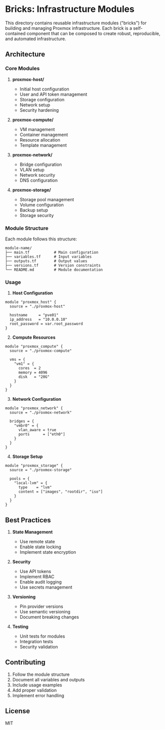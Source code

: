 # Bricks: Infrastructure Modules

This directory contains reusable infrastructure modules ("bricks") for building and managing Proxmox infrastructure. Each brick is a self-contained component that can be composed to create robust, reproducible, and automated infrastructure.

## Architecture

### Core Modules

1. **proxmox-host/**
   - Initial host configuration
   - User and API token management
   - Storage configuration
   - Network setup
   - Security hardening

2. **proxmox-compute/**
   - VM management
   - Container management
   - Resource allocation
   - Template management

3. **proxmox-network/**
   - Bridge configuration
   - VLAN setup
   - Network security
   - DNS configuration

4. **proxmox-storage/**
   - Storage pool management
   - Volume configuration
   - Backup setup
   - Storage security

### Module Structure

Each module follows this structure:
```
module-name/
├── main.tf           # Main configuration
├── variables.tf      # Input variables
├── outputs.tf        # Output values
├── versions.tf       # Version constraints
└── README.md         # Module documentation
```

### Usage

1. **Host Configuration**
```hcl
module "proxmox_host" {
  source = "./proxmox-host"
  
  hostname     = "pve01"
  ip_address   = "10.0.0.10"
  root_password = var.root_password
}
```

2. **Compute Resources**
```hcl
module "proxmox_compute" {
  source = "./proxmox-compute"
  
  vms = {
    "vm1" = {
      cores  = 2
      memory = 4096
      disk   = "20G"
    }
  }
}
```

3. **Network Configuration**
```hcl
module "proxmox_network" {
  source = "./proxmox-network"
  
  bridges = {
    "vmbr0" = {
      vlan_aware = true
      ports      = ["eth0"]
    }
  }
}
```

4. **Storage Setup**
```hcl
module "proxmox_storage" {
  source = "./proxmox-storage"
  
  pools = {
    "local-lvm" = {
      type    = "lvm"
      content = ["images", "rootdir", "iso"]
    }
  }
}
```

## Best Practices

1. **State Management**
   - Use remote state
   - Enable state locking
   - Implement state encryption

2. **Security**
   - Use API tokens
   - Implement RBAC
   - Enable audit logging
   - Use secrets management

3. **Versioning**
   - Pin provider versions
   - Use semantic versioning
   - Document breaking changes

4. **Testing**
   - Unit tests for modules
   - Integration tests
   - Security validation

## Contributing

1. Follow the module structure
2. Document all variables and outputs
3. Include usage examples
4. Add proper validation
5. Implement error handling

## License

MIT 